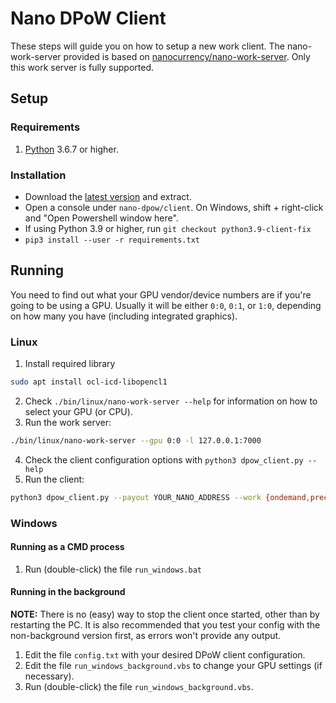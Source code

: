 # Nano DPoW Client

These steps will guide you on how to setup a new work client. The nano-work-server provided is based on [nanocurrency/nano-work-server](https://github.com/nanocurrency/nano-work-server). Only this work server is fully supported.

## Setup

### Requirements

1. [Python](https://www.python.org/) 3.6.7 or higher.

### Installation

- Download the [latest version](https://github.com/guilhermelawless/nano-dpow/releases) and extract.
- Open a console under `nano-dpow/client`. On Windows, shift + right-click and "Open Powershell window here".
- If using Python 3.9 or higher, run `git checkout python3.9-client-fix`
- `pip3 install --user -r requirements.txt`

## Running

You need to find out what your GPU vendor/device numbers are if you're going to be using a GPU. Usually it will be either `0:0`, `0:1`, or `1:0`, depending on how many you have (including integrated graphics).

### Linux

1. Install required library
  ```bash
  sudo apt install ocl-icd-libopencl1
  ```
2. Check `./bin/linux/nano-work-server --help` for information on how to select your GPU (or CPU).
3. Run the work server:
  ```bash
  ./bin/linux/nano-work-server --gpu 0:0 -l 127.0.0.1:7000
  ```
4. Check the client configuration options with `python3 dpow_client.py --help`
5. Run the client:
  ```bash
  python3 dpow_client.py --payout YOUR_NANO_ADDRESS --work {ondemand,precache,any}
  ```

### Windows
#### Running as a CMD process
1. Run (double-click) the file `run_windows.bat`

#### Running in the background
**NOTE:** There is no (easy) way to stop the client once started, other than by restarting the PC. It is also recommended that you test your config with the non-background version first, as errors won't provide any output.
1. Edit the file `config.txt` with your desired DPoW client configuration.
2. Edit the file `run_windows_background.vbs` to change your GPU settings (if necessary).
3. Run (double-click) the file `run_windows_background.vbs`.
